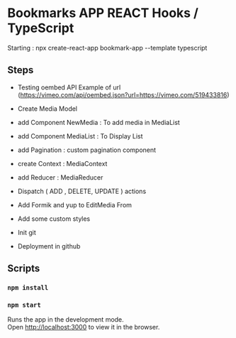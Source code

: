 # Bookmarks APP REACT Hooks / TypeScript

Starting :  npx create-react-app bookmark-app  --template typescript

## Steps

- Testing oembed API 
    Example of url (https://vimeo.com/api/oembed.json?url=https://vimeo.com/519433816)

- Create Media Model
- add Component NewMedia : To add media in MediaList
- add Component MediaList : To Display List
- add Pagination : custom pagination component 
- create Context : MediaContext
- add Reducer : MediaReducer
- Dispatch ( ADD , DELETE, UPDATE ) actions
- Add Formik and yup to EditMedia From
- Add some custom styles
- Init git
- Deployment in github

## Scripts

### `npm install`

### `npm start`

Runs the app in the development mode.\
Open [http://localhost:3000](http://localhost:3000) to view it in the browser.


